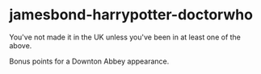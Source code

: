 jamesbond-harrypotter-doctorwho
===============================

You've not made it in the UK unless you've been in at least one of the above.

Bonus points for a Downton Abbey appearance.
